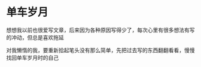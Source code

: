 # 单车岁月

想想我以前也很爱写文章，后来因为各种原因写得少了，每次心里有很多想法有写的冲动，但总是喜欢拖延

对我懒惰的我，要重新拾起笔头没有那么简单，先把过去写的东西翻翻看看，慢慢找回单车岁月时的自己